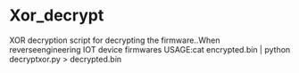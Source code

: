 # Xor_decrypt
XOR decryption script for decrypting  the firmware..When reverseengineering IOT device firmwares
 USAGE:cat encrypted.bin | python decryptxor.py > decrypted.bin
